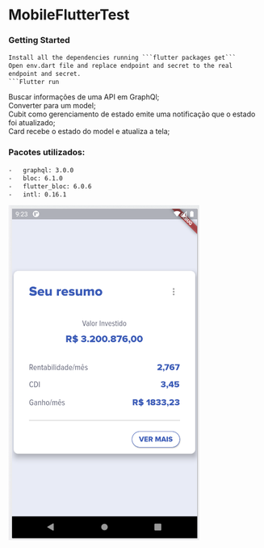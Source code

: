 # MobileFlutterTest
### Getting Started

    Install all the dependencies running ```flutter packages get```
    Open env.dart file and replace endpoint and secret to the real endpoint and secret.
    ```Flutter run

Buscar informações de uma API em GraphQl;</br>
Converter para um model;</br>
Cubit como gerenciamento de estado emite uma notificação que o estado foi atualizado;</br>
Card recebe o estado do model e atualiza a tela;</br>

### Pacotes utilizados:
    -   graphql: 3.0.0
    -   bloc: 6.1.0
    -   flutter_bloc: 6.0.6
    -   intl: 0.16.1

![App Screen](/lib/assets/images/MobileTeste.png)
